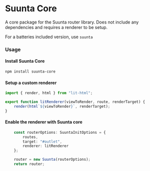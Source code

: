 # Suunta Core

A core package for the Suunta router library. Does not include any dependencies and requires a renderer to be setup.

For a batteries included version, use `suunta`

### Usage

#### Install Suunta Core 

```bash
npm install suunta-core
```

#### Setup a custom renderer

```javascript
import { render, html } from "lit-html";

export function litRenderer(viewToRender, route, renderTarget) {
    render(html`${viewToRender}`, renderTarget);
}
```

#### Enable the renderer with Suunta core


```typescript
    const routerOptions: SuuntaInitOptions = {
        routes,
        target: "#outlet",
        renderer: litRenderer
    };

    router = new Suunta(routerOptions);
    return router;
```


